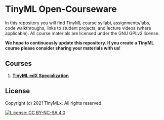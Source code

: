 # TinyML Open-Courseware

In this repository you will find TinyML course syllabi, assignments/labs, code walkthroughs, links to student projects, and lecture videos (where applicable). All course materials are licensed under the GNU GPLv2 license.

**We hope to continuously update this repository. If you create a TinyML course please consider sharing your materials with us!**

## Courses

1. [**TinyML edX Specialization**](/edX)

## License

Copyright (c) 2021 TinyMLx. All rights reserved.

[![License: CC BY-NC-SA 4.0](https://licensebuttons.net/l/by-nc-sa/4.0/80x15.png)](https://creativecommons.org/licenses/by-nc-sa/4.0/)